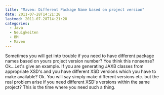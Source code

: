 ```yaml
---
title: "Maven: Different Package Name based on project version"
date: 2011-07-28T14:21:28
lastmod: 2011-07-28T14:21:28
categories:
  - Java
  - Neuigkeiten
  - BM
  - Maven
---
```

Sometimes you will get into trouble if you need to have different package names based on yours project version number? You think this nonsense? Ok...Let's give an example. If you are generating JAXB classes from appropriate XSD's and you have different XSD versions which you have to make available? Ok. You will say simply make different versions etc. but the real problem arise if you need different XSD's versions within the same project? This is the time where you need such a thing.
